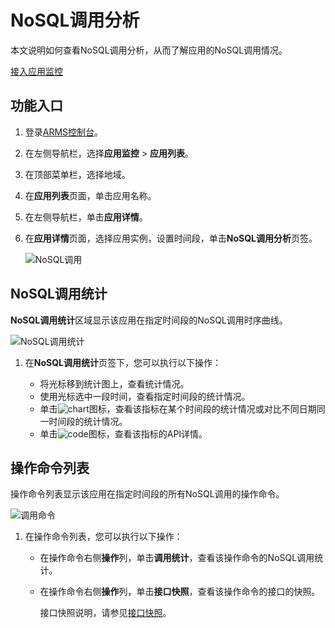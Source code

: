 # NoSQL调用分析

本文说明如何查看NoSQL调用分析，从而了解应用的NoSQL调用情况。

[接入应用监控](/intl.zh-CN/应用监控/接入应用监控/应用监控接入概述.md)

## 功能入口

1.  登录[ARMS控制台](https://arms-ap-southeast-1.console.aliyun.com/#/home)。

2.  在左侧导航栏，选择**应用监控** \> **应用列表**。

3.  在顶部菜单栏，选择地域。

4.  在**应用列表**页面，单击应用名称。

5.  在左侧导航栏，单击**应用详情**。

6.  在**应用详情**页面，选择应用实例，设置时间段，单击**NoSQL调用分析**页签。

    ![NoSQL调用](https://static-aliyun-doc.oss-accelerate.aliyuncs.com/assets/img/zh-CN/6393191161/p236398.png)


## NoSQL调用统计

**NoSQL调用统计**区域显示该应用在指定时间段的NoSQL调用时序曲线。

![NoSQL调用统计](https://static-aliyun-doc.oss-accelerate.aliyuncs.com/assets/img/zh-CN/6393191161/p236412.png)

1.  在**NoSQL调用统计**页签下，您可以执行以下操作：

    -   将光标移到统计图上，查看统计情况。
    -   使用光标选中一段时间，查看指定时间段的统计情况。
    -   单击![chart](https://static-aliyun-doc.oss-accelerate.aliyuncs.com/assets/img/zh-CN/9617031161/p230753.png)图标，查看该指标在某个时间段的统计情况或对比不同日期同一时间段的统计情况。
    -   单击![code](https://static-aliyun-doc.oss-accelerate.aliyuncs.com/assets/img/zh-CN/7567031161/p230759.png)图标，查看该指标的API详情。

## 操作命令列表

操作命令列表显示该应用在指定时间段的所有NoSQL调用的操作命令。

![调用命令](https://static-aliyun-doc.oss-accelerate.aliyuncs.com/assets/img/zh-CN/6393191161/p236413.png)

1.  在操作命令列表，您可以执行以下操作：

    -   在操作命令右侧**操作**列，单击**调用统计**，查看该操作命令的NoSQL调用统计。
    -   在操作命令右侧**操作**列，单击**接口快照**，查看该操作命令的接口的快照。

        接口快照说明，请参见[接口快照](/intl.zh-CN/应用监控/控制台功能/应用详情/接口快照.md)。


